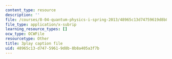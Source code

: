 ```yaml
---
content_type: resource
description: ''
file: /courses/8-04-quantum-physics-i-spring-2013/48965c13d74759619d8b8b8a405a3f7b_lZ3bPUKo5zc.vtt
file_type: application/x-subrip
learning_resource_types: []
ocw_type: OCWFile
resourcetype: Other
title: 3play caption file
uid: 48965c13-d747-5961-9d8b-8b8a405a3f7b
---
```

